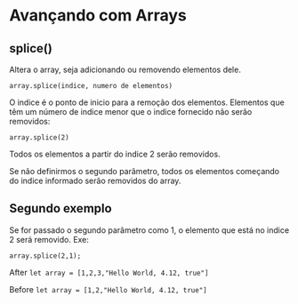 <h1>Avançando com Arrays</h1>

<h2>splice()</h2>
<p>Altera o array, seja adicionando ou removendo elementos dele.</p>
<code>array.splice(indice, numero de elementos)</code>
<p>O indice é o ponto de inicio para a remoção dos elementos. Elementos que têm um número de indice menor que o indice fornecido não serão removidos:</p>

<code>array.splice(2)</code>
<p>Todos os elementos a partir do indice 2 serão removidos.

Se não definirmos o segundo parâmetro, todos os elementos começando do indice informado serão removidos do array.
</p>

<h2>Segundo exemplo</h2>
<p>Se for passado o segundo parâmetro como 1, o elemento que está no indice 2 será removido. Exe:</p>
<code>array.splice(2,1);</code>

After
<code>let array = [1,2,3,"Hello World, 4.12, true"]</code>

Before
<code>let array = [1,2,"Hello World, 4.12, true"]</code>


